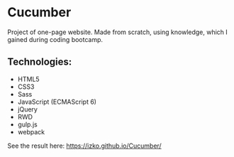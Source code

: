 # Cucumber
Project of one-page website. Made from scratch, using knowledge, which I gained during coding bootcamp.

## Technologies:
* HTML5
* CSS3
* Sass
* JavaScript (ECMAScript 6)
* jQuery
* RWD
* gulp.js
* webpack

See the result here: https://izko.github.io/Cucumber/
